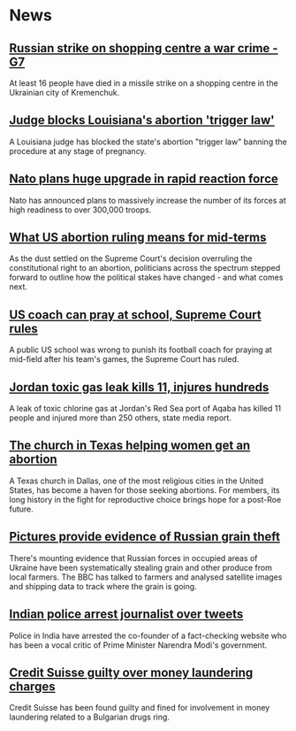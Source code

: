 # News
## [Russian strike on shopping centre a war crime - G7](https://www.bbc.com/news/world-europe-61956711)
At least 16 people have died in a missile strike on a shopping centre in the Ukrainian city of Kremenchuk.
## [Judge blocks Louisiana's abortion 'trigger law'](https://www.bbc.com/news/world-us-canada-61958810)
A Louisiana judge has blocked the state's abortion "trigger law" banning the procedure at any stage of pregnancy.
## [Nato plans huge upgrade in rapid reaction force](https://www.bbc.com/news/world-europe-61954516)
Nato has announced plans to massively increase the number of its forces at high readiness to over 300,000 troops. 
## [What US abortion ruling means for mid-terms](https://www.bbc.com/news/world-us-canada-61939185)
As the dust settled on the Supreme Court's decision overruling the constitutional right to an abortion, politicians across the spectrum stepped forward to outline how the political stakes have changed - and what comes next.
## [US coach can pray at school, Supreme Court rules](https://www.bbc.com/news/world-us-canada-61224856)
A public US school was wrong to punish its football coach for praying at mid-field after his team's games, the Supreme Court has ruled.
## [Jordan toxic gas leak kills 11, injures hundreds](https://www.bbc.com/news/world-middle-east-61950965)
A leak of toxic chlorine gas at Jordan's Red Sea port of Aqaba has killed 11 people and injured more than 250 others, state media report.
## [The church in Texas helping women get an abortion](https://www.bbc.com/news/world-us-canada-61849137)
A Texas church in Dallas, one of the most religious cities in the United States, has become a haven for those seeking abortions. For members, its long history in the fight for reproductive choice brings hope for a post-Roe future. 
## [Pictures provide evidence of Russian grain theft](https://www.bbc.com/news/61790625)
There's mounting evidence that Russian forces in occupied areas of Ukraine have been systematically stealing grain and other produce from local farmers. The BBC has talked to farmers and analysed satellite images and shipping data to track where the grain is going.
## [Indian police arrest journalist over tweets](https://www.bbc.com/news/world-asia-india-61956108)
Police in India have arrested the co-founder of a fact-checking website who has been a vocal critic of Prime Minister Narendra Modi's government.
## [Credit Suisse guilty over money laundering charges](https://www.bbc.com/news/business-61957774)
Credit Suisse has been found guilty and fined for involvement in money laundering related to a Bulgarian drugs ring.
